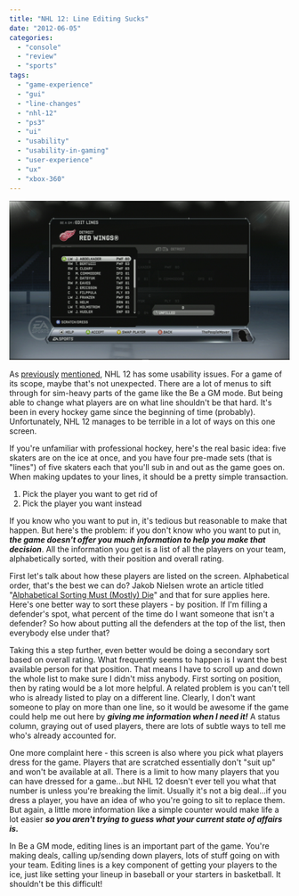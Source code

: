 ```yaml
---
title: "NHL 12: Line Editing Sucks"
date: "2012-06-05"
categories: 
  - "console"
  - "review"
  - "sports"
tags: 
  - "game-experience"
  - "gui"
  - "line-changes"
  - "nhl-12"
  - "ps3"
  - "ui"
  - "usability"
  - "usability-in-gaming"
  - "user-experience"
  - "ux"
  - "xbox-360"
---
```


[![](images/120303-2259-21.jpg "The line editing screen in NHL 12")](images/120303-2259-21.jpg)

As [previously](http://www.thatgamesux.com/nhl-12-curse-of-the-abbreviation/ "NHL 12: Curse of the Abbrevation") [mentioned](http://www.thatgamesux.com/nhl-12-finding-the-right-trade-partner-is-hard/ "NHL 12: Finding the Right Trade Partner is Hard"), NHL 12 has some usability issues. For a game of its scope, maybe that's not unexpected. There are a lot of menus to sift through for sim-heavy parts of the game like the Be a GM mode. But being able to change what players are on what line shouldn't be that hard. It's been in every hockey game since the beginning of time (probably). Unfortunately, NHL 12 manages to be terrible in a lot of ways on this one screen.

If you're unfamiliar with professional hockey, here's the real basic idea: five skaters are on the ice at once, and you have four pre-made sets (that is "lines") of five skaters each that you'll sub in and out as the game goes on. When making updates to your lines, it should be a pretty simple transaction.

1. Pick the player you want to get rid of
2. Pick the player you want instead

If you know who you want to put in, it's tedious but reasonable to make that happen. But here's the problem: if you don't know who you want to put in, _**the game doesn't offer you much information to help you make that decision**_. All the information you get is a list of all the players on your team, alphabetically sorted, with their position and overall rating.

First let's talk about how these players are listed on the screen. Alphabetical order, that's the best we can do? Jakob Nielsen wrote an article titled "[Alphabetical Sorting Must (Mostly) Die](http://www.useit.com/alertbox/alpha-sorting.html)" and that for sure applies here. Here's one better way to sort these players - by position. If I'm filling a defender's spot, what percent of the time do I want someone that isn't a defender? So how about putting all the defenders at the top of the list, then everybody else under that?

Taking this a step further, even better would be doing a secondary sort based on overall rating. What frequently seems to happen is I want the best available person for that position. That means I have to scroll up and down the whole list to make sure I didn't miss anybody. First sorting on position, then by rating would be a lot more helpful. A related problem is you can't tell who is already listed to play on a different line. Clearly, I don't want someone to play on more than one line, so it would be awesome if the game could help me out here by **_giving me information when I need it!_** A status column, graying out of used players, there are lots of subtle ways to tell me who's already accounted for.

One more complaint here - this screen is also where you pick what players dress for the game. Players that are scratched essentially don't "suit up" and won't be available at all. There is a limit to how many players that you can have dressed for a game...but NHL 12 doesn't ever tell you what that number is unless you're breaking the limit. Usually it's not a big deal...if you dress a player, you have an idea of who you're going to sit to replace them. But again, a little more information like a simple counter would make life a lot easier _**so you aren't trying to guess what your current state of affairs is.**_

In Be a GM mode, editing lines is an important part of the game. You're making deals, calling up/sending down players, lots of stuff going on with your team. Editing lines is a key component of getting your players to the ice, just like setting your lineup in baseball or your starters in basketball. It shouldn't be this difficult!
